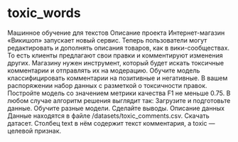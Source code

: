 # toxic_words
Машинное обучение для текстов
Описание проекта
Интернет-магазин «Викишоп» запускает новый сервис. Теперь пользователи могут редактировать и дополнять описания товаров, как в вики-сообществах. То есть клиенты предлагают свои правки и комментируют изменения других. Магазину нужен инструмент, который будет искать токсичные комментарии и отправлять их на модерацию. 
Обучите модель классифицировать комментарии на позитивные и негативные. В вашем распоряжении набор данных с разметкой о токсичности правок.
Постройте модель со значением метрики качества F1 не меньше 0.75. 
В любом случае алгоритм решения выглядит так:
Загрузите и подготовьте данные.
Обучите разные модели.
Сделайте выводы.
Описание данных
Данные находятся в файле /datasets/toxic_comments.csv. Скачать датасет. 
Столбец text в нём содержит текст комментария, а toxic — целевой признак.
